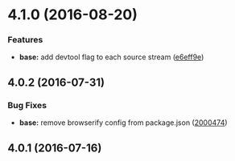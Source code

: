 <a name="4.1.0"></a>
# 4.1.0 (2016-08-20)


### Features

* **base:** add devtool flag to each source stream ([e6eff9e](https://github.com/cyclejs/cyclejs/tree/master/packages/base/commit/e6eff9e))



<a name="4.0.2"></a>
## 4.0.2 (2016-07-31)


### Bug Fixes

* **base:** remove browserify config from package.json ([2000474](https://github.com/cyclejs/cyclejs/tree/master/packages/base/commit/2000474))



<a name="4.0.1"></a>
## 4.0.1 (2016-07-16)




